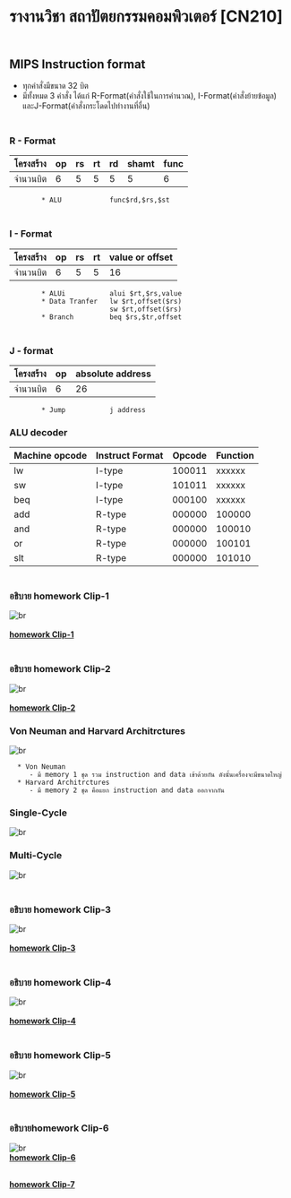 # รางานวิชา สถาปัตยกรรมคอมพิวเตอร์ [CN210]
## <br>**MIPS Instruction format**
   - ทุกคำสั่งมีขนาด 32 บิต
   - มีทั้งหมด 3 คำสั่ง ได้แก่ R-Format(คำสั่งใช้ในการคำนวณ), I-Format(คำสั่งย้ายข้อมูล) และJ-Format(คำสั่งกระโดดไปทำงานที่อื่น)
   
### <br>**R - Format**

  | โครงสร้าง | op | rs | rt | rd | shamt | func |      
  |----------|----|----|----|----|-------|------| 
  | จำนวนบิต  | 6  |  5 |  5 |  5 |   5   |   6  | 
            
            * ALU            func$rd,$rs,$st  
            
### <br>**I - Format**

   | โครงสร้าง | op | rs | rt | value or offset |         
   |----------|----|----|----|-----------------|        
   | จำนวนบิต  |  6 | 5  |  5 |      16         |
   
            * ALUi           alui $rt,$rs,value                                
            * Data Tranfer   lw $rt,offset($rs) 
                             sw $rt,offset($rs) 
            * Branch         beq $rs,$tr,offset 
            
### <br>**J - format**

   | โครงสร้าง | op | absolute address |
   |----------|----|------------------|
   | จำนวนบิต  | 6  |         26       |
   
            * Jump           j address
            
### ALU decoder

   | Machine opcode | Instruct Format| Opcode | Function |
   |----------------|----------------|--------|----------|
   |        lw      |       I-type   | 100011 |  xxxxxx  |
   |        sw      |       I-type   | 101011 |  xxxxxx  |
   |       beq      |       I-type   | 000100 |  xxxxxx  |
   |       add      |       R-type   | 000000 |  100000  |
   |       and      |       R-type   | 000000 |  100010  |
   |        or      |       R-type   | 000000 |  100101  |
   |       slt      |       R-type   | 000000 |  101010  |
    
### <br>**อธิบาย homework Clip-1**   
![br](https://github.com/6110613319/COMPUTER-ARCHITECTURE/blob/master/jumpping.JPG?raw=true)                  
[<br>**homework Clip-1**](https://youtu.be/KGGrDlHpYPE)
 
### <br>**อธิบาย homework Clip-2**
![br](https://github.com/6110613319/COMPUTER-ARCHITECTURE/blob/master/pic2.png?raw=true)       
[<br>**homework Clip-2**](https://youtu.be/MUBjTEa2nQo)
 
### Von Neuman and Harvard Architrctures
![br](https://vivadifferences.com/wp-content/uploads/2019/10/Von-Neuman-Vs-Harvard-Architecture.png)

      * Von Neuman 
         - มี memory 1 ชุด รวม instruction and data เข้าด้วยกัน ดังนั้นเครื่องจะมีขนาดใหญ่
      * Harvard Architrctures
         - มี memory 2 ชุด คือแยก instruction and data ออกจากกัน
         
### Single-Cycle 
  ![br](https://cseweb.ucsd.edu/~j2lau/cs141/single_cycle_cpu_datapath.png)
  
### Multi-Cycle
  ![br](https://cseweb.ucsd.edu/~j2lau/cs141/multi_cycle_cpu_datapath.png)
  
### <br>**อธิบาย homework Clip-3**
![br](https://github.com/6110613319/COMPUTER-ARCHITECTURE/blob/master/pic3.png?raw=true)         
[<br>**homework Clip-3**](https://youtu.be/-e2fQUB4PIY)
 
### <br>**อธิบาย homework Clip-4**
![br](https://github.com/6110613319/COMPUTER-ARCHITECTURE/blob/master/pic4.png?raw=true)        
[<br>**homework Clip-4**](https://youtu.be/lUhIu3NA02Y)
  
### <br>**อธิบาย homework Clip-5**
![br](https://github.com/6110613319/COMPUTER-ARCHITECTURE/blob/master/pic5.png?raw=true)         
[<br>**homework Clip-5**](https://youtu.be/731dgwT8FfE)
 
### <br>**อธิบายhomework Clip-6**
![br](https://github.com/6110613319/COMPUTER-ARCHITECTURE/blob/master/pic6.png?raw=true)
[<br>**homework Clip-6**](https://youtu.be/WjuaH1VdVnQ)
  
[<br>**homework Clip-7**](https://youtu.be/0FaH8bjTsxM)
